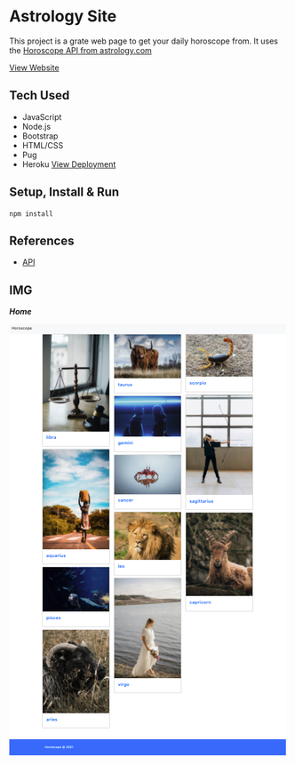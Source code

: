 # Astrology Site 
This project is a grate web page to get your daily horoscope from. It uses the [Horoscope API from astrology.com](http://ohmanda.com/api/horoscope/)

[View Website](https://astrology-horoscope.herokuapp.com)

## Tech Used
- JavaScript
- Node.js
- Bootstrap
- HTML/CSS
- Pug
- Heroku [View Deployment](https://astrology-horoscope.herokuapp.com)

## Setup, Install & Run
```
npm install
```

## References
- [API](http://ohmanda.com/api/horoscope/)


## IMG

***Home***

<img alt="Screenshot of the astrology home page. It has images & names of all the zodiac signs." src="https://raw.githubusercontent.com/LWRGitHub/astrology-api/main/public/img/readme/home.png" />

<!-- ***Sign***

<img alt="" src="" width="50%" align="right" />

<img alt="" src="" width="50%" />

<img alt="" src="" width="50%" align="right" />

<img alt="" src="" width="50%" /> -->
